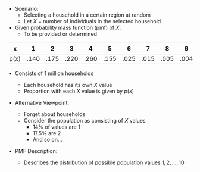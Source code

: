 - Scenario:
	- Selecting a household in a certain region at random
	- Let $X$ = number of individuals in the selected household
- Given probability mass function (pmf) of $X$:
	- To be provided or determined

| x   | 1    | 2    | 3    | 4    | 5    | 6    | 7    | 8    | 9    | 10   |
|-----|------|------|------|------|------|------|------|------|------|------|
| p(x)| .140 | .175 | .220 | .260 | .155 | .025 | .015 | .005 | .004 | .001 |

- Consists of 1 million households
	- Each household has its own $X$ value
    - Proportion with each $X$ value is given by $p(x)$

- Alternative Viewpoint:
	- Forget about households
	- Consider the population as consisting of $X$ values
		- $14\%$ of values are $1$
	    - $17.5\%$ are $2$
	    - And so on...

- PMF Description:
  - Describes the distribution of possible population values $1, 2, \ldots, 10$
